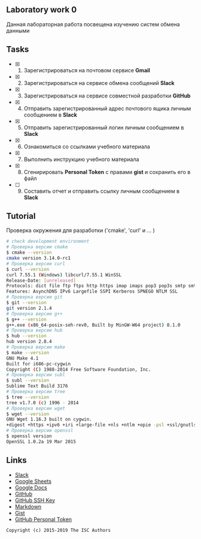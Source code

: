 ## Laboratory work 0

Данная лабораторная работа посвещена изучению систем обмена данными

## Tasks

- [x] 1. Зарегистрироваться на почтовом сервисе **Gmail**
- [x] 2. Зарегистрироваться на сервисе обмена сообщений **Slack**
- [x] 3. Зарегистрироваться на сервисе совместной разработки **GitHub**
- [x] 4. Отправить зарегистрированный адрес почтового ящика личным сообщением в **Slack**
- [x] 5. Отправить зарегистрированный логин личным сообщением в **Slack**
- [x] 6. Ознакомиться со ссылками учебного материала
- [x] 7. Выполнить инструкцию учебного материала
- [x] 8. Сгенирировать **Personal Token** с правами **gist** и сохранить его в файл
- [ ] 9. Составить отчет и отправить ссылку личным сообщением в **Slack**

## Tutorial

Проверка окружения для разработки ('cmake', 'curl' и ... )

```sh
# check development environment
# Проверка версии cmake
$ cmake --version
cmake version 3.14.0-rc1
# Проверка версии curl
$ curl --version
curl 7.55.1 (Windows) libcurl/7.55.1 WinSSL
Release-Date: [unreleased]
Protocols: dict file ftp ftps http https imap imaps pop3 pop3s smtp smtps telnet tftp
Features: AsynchDNS IPv6 Largefile SSPI Kerberos SPNEGO NTLM SSL
# Проверка версии git
$ git --version
git version 2.1.4
# Проверка версии g++
$ g++ --version
g++.exe (x86_64-posix-seh-rev0, Built by MinGW-W64 project) 8.1.0
# Проверка версии hub
$ hub --version
hub version 2.8.4
# Проверка версии make
$ make --version
GNU Make 4.1
Built for i686-pc-cygwin
Copyright (C) 1988-2014 Free Software Foundation, Inc.
# Проверка версии subl
$ subl --version
Sublime Text Build 3176
# Проверка версии tree
$ tree --version
tree v1.7.0 (c) 1996 - 2014
# Проверка версии wget
$ wget --version
GNU Wget 1.16.3 built on cygwin.
+digest +https +ipv6 +iri +large-file +nls +ntlm +opie -psl +ssl/gnutls
# Проверка версии openssl
$ openssl version
OpenSSL 1.0.2a 19 Mar 2015

```

## Links

- [Slack](https://slack.com)
- [Google Sheets](https://www.google.ru/intl/ru/sheets/about/)
- [Google Docs](https://www.google.ru/intl/ru/docs/about/)
- [GitHub](https://github.com)
- [GitHub SSH Key](https://help.github.com/articles/generating-a-new-ssh-key-and-adding-it-to-the-ssh-agent/)
- [Markdown](https://stackedit.io)
- [Gist](https://gist.github.com)
- [GitHub Personal Token](https://github.com/settings/tokens/new)


```
Copyright (c) 2015-2019 The ISC Authors
```
